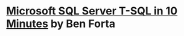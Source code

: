 # [Microsoft SQL Server T-SQL in 10 Minutes](https://www.amazon.com/Microsoft-Server-T-SQL-Minutes-Yourself-ebook/dp/B01N4O9YYM/) by Ben Forta
